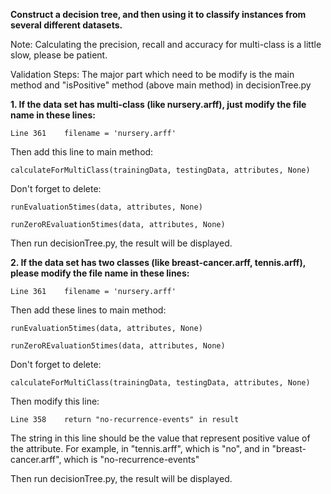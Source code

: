 **Construct a decision tree, and then using it to classify instances from several different datasets.**

Note: Calculating the precision, recall and accuracy for multi-class is a little slow, please be patient.

Validation Steps:
The major part which need to be modify is the main method and "isPositive" method (above main method) in decisionTree.py

**1. If the data set has multi-class (like nursery.arff), just modify the file name in these lines:**
    
    Line 361    filename = 'nursery.arff'

Then add this line to main method:
    
    calculateForMultiClass(trainingData, testingData, attributes, None)

Don't forget to delete:
    
    runEvaluation5times(data, attributes, None)
    
    runZeroREvaluation5times(data, attributes, None)

Then run decisionTree.py, the result will be displayed.



**2. If the data set has two classes (like breast-cancer.arff, tennis.arff), please modify the file name in these lines:**
    
    Line 361    filename = 'nursery.arff'

Then add these lines to main method:
    
    runEvaluation5times(data, attributes, None)
    
    runZeroREvaluation5times(data, attributes, None)

Don't forget to delete:
    
    calculateForMultiClass(trainingData, testingData, attributes, None)

Then modify this line:
    
    Line 358    return "no-recurrence-events" in result
    
The string in this line should be the value that represent positive value of the attribute. For example, in "tennis.arff", which is "no", and in "breast-cancer.arff", which is "no-recurrence-events"

Then run decisionTree.py, the result will be displayed.
